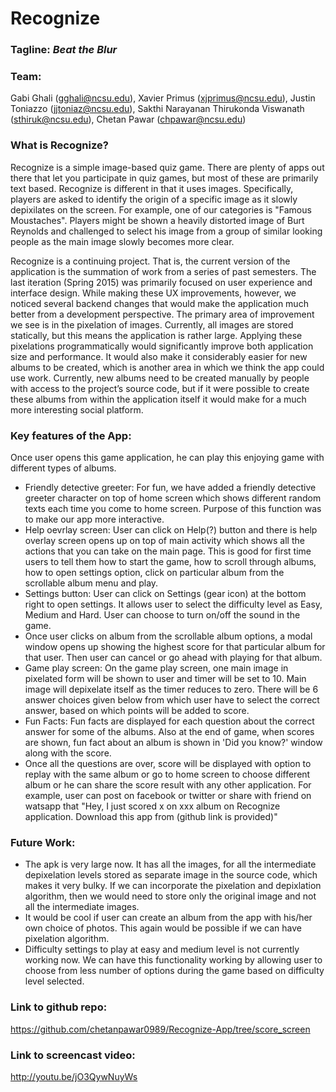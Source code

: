 # Recognize 

### Tagline: ***Beat the Blur***

### Team:
Gabi Ghali (gghali@ncsu.edu), Xavier Primus (xjprimus@ncsu.edu), Justin Toniazzo (jjtoniaz@ncsu.edu), Sakthi Narayanan Thirukonda Viswanath (sthiruk@ncsu.edu), Chetan Pawar (chpawar@ncsu.edu)

### What is Recognize?
Recognize is a simple image-based quiz game. There are plenty of apps out there that let you participate in quiz games, but most of these are primarily text based. Recognize is different in that it uses images. Specifically, players are asked to identify the origin of a specific image as it slowly depixilates on the screen. For example, one of our categories is "Famous Moustaches". Players might be shown a heavily distorted image of Burt Reynolds and challenged to select his image from a group of similar looking people as the main image slowly becomes more clear.

Recognize is a continuing project. That is, the current version of the application is the summation of work from a series of past semesters. The last iteration (Spring 2015) was primarily focused on user experience and interface design. While making these UX improvements, however, we noticed several backend changes that would make the application much better from a development perspective. The primary area of improvement we see is in the pixelation of images. Currently, all images are stored statically, but this means the application is rather large. Applying these pixelations programmatically would significantly improve both application size and performance. It would also make it considerably easier for new albums to be created, which is another area in which we think the app could use work. Currently, new albums need to be created manually by people with access to the project’s source code, but if it were possible to create these albums from within the application itself it would make for a much more interesting social platform.

### Key features of the App:
Once user opens this game application, he can play this enjoying game with different types of albums. 
- Friendly detective greeter: For fun, we have added a friendly detective greeter character on top of home screen which shows different random texts each time you come to home screen. Purpose of this function was to make our app more interactive.
- Help oevrlay screen: User can click on Help(?) button and there is help overlay screen opens up on top of main activity which shows all the actions that you can take on the main page. This is good for first time users to tell them how to start the game, how to scroll through albums, how to open settings option, click on particular album from the scrollable album menu and play.
- Settings button: User can click on Settings (gear icon) at the bottom right to open settings. It allows user to select the difficulty level as Easy, Medium and Hard. User can choose to turn on/off the sound in the game.
- Once user clicks on album from the scrollable album options, a modal window opens up showing the highest score for that particular album for that user. Then user can cancel or go ahead with playing for that album.
- Game play screen: On the game play screen, one main image in pixelated form will be shown to user and timer will be set to 10. Main image will depixelate itself as the timer reduces to zero. There will be 6 answer choices given below from which user have to select the correct answer, based on which points will be added to score.
- Fun Facts: Fun facts are displayed for each question about the correct answer for some of the albums. Also at the end of game, when scores are shown, fun fact about an album is shown in 'Did you know?' window along with the score.
- Once all the questions are over, score will be displayed with option to replay with the same album or go to home screen to choose different album or he can share the score result with any other application. For example, user can post on facebook or twitter or share with friend on watsapp that "Hey, I just scored x on xxx album on Recognize application. Download this app from (github link is provided)"

### Future Work:
- The apk is very large now. It has all the images, for all the intermediate depixelation levels stored as separate image in the source code, which makes it very bulky. If we can incorporate the pixelation and depixlation algorithm, then we would need to store only the original image and not all the intermediate images.
- It would be cool if user can create an album from the app with his/her own choice of photos. This again would be possible if we can have pixelation algorithm.
- Difficulty settings to play at easy and medium level is not currently working now. We can have this functionality working by allowing user to choose from less number of options during the game based on difficulty level selected.

### Link to github repo:
https://github.com/chetanpawar0989/Recognize-App/tree/score_screen

### Link to screencast video:
http://youtu.be/jO3QywNuyWs

